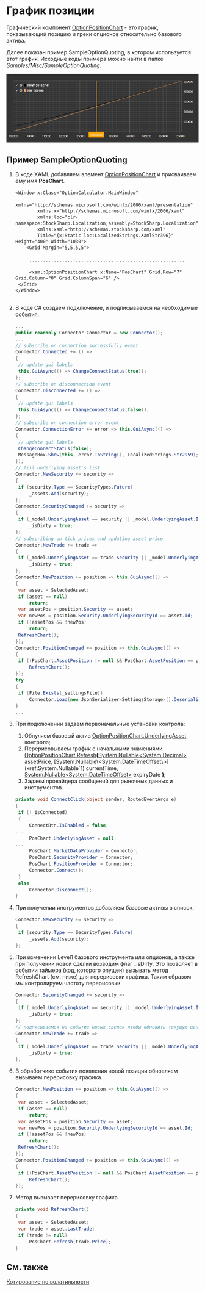 # График позиции

Графический компонент [OptionPositionChart](xref:StockSharp.Xaml.Charting.OptionPositionChart) \- это график, показывающий позицию и греки опционов относительно базового актива. 

Далее показан пример SampleOptionQuoting, в котором используется этот график. Исходные коды примера можно найти в папке *Samples\/Misc\/SampleOptionQuoting*. 

![option volsmile](../../../../images/option_volsmile.png)

## Пример SampleOptionQuoting

1. В коде XAML добавляем элемент [OptionPositionChart](xref:StockSharp.Xaml.Charting.OptionPositionChart) и присваиваем ему имя **PosChart**.

   ```xaml
   <Window x:Class="OptionCalculator.MainWindow"
           xmlns="http://schemas.microsoft.com/winfx/2006/xaml/presentation"
           xmlns:x="http://schemas.microsoft.com/winfx/2006/xaml"
           xmlns:loc="clr-namespace:StockSharp.Localization;assembly=StockSharp.Localization"
           xmlns:xaml="http://schemas.stocksharp.com/xaml"
           Title="{x:Static loc:LocalizedStrings.XamlStr396}" Height="400" Width="1030">
       <Grid Margin="5,5,5,5">
       
   	    .........................................................
   	    
   	    <xaml:OptionPositionChart x:Name="PosChart" Grid.Row="7" Grid.Column="0" Grid.ColumnSpan="6" />
   	</Grid>
   </Window>
   				
   ```
2. В коде C\# создаем подключение, и подписываемся на необходимые события.

   ```cs
   ...                 
   public readonly Connector Connector = new Connector();
   ...                 
   // subscribe on connection successfully event
   Connector.Connected += () =>
   {
   	// update gui labels
   	this.GuiAsync(() => ChangeConnectStatus(true));
   };
   // subscribe on disconnection event
   Connector.Disconnected += () =>
   {
   	// update gui labels
   	this.GuiAsync(() => ChangeConnectStatus(false));
   };
   // subscribe on connection error event
   Connector.ConnectionError += error => this.GuiAsync(() =>
   {
   	// update gui labels
   	ChangeConnectStatus(false);
   	MessageBox.Show(this, error.ToString(), LocalizedStrings.Str2959);
   });
   // fill underlying asset's list
   Connector.NewSecurity += security =>
   {
   	if (security.Type == SecurityTypes.Future)
   		_assets.Add(security);
   };
   Connector.SecurityChanged += security =>
   {
   	if (_model.UnderlyingAsset == security || _model.UnderlyingAsset.Id == security.UnderlyingSecurityId)
   		_isDirty = true;
   };
   // subscribing on tick prices and updating asset price
   Connector.NewTrade += trade =>
   {
   	if (_model.UnderlyingAsset == trade.Security || _model.UnderlyingAsset.Id == trade.Security.UnderlyingSecurityId)
   		_isDirty = true;
   };
   Connector.NewPosition += position => this.GuiAsync(() =>
   {
   	var asset = SelectedAsset;
   	if (asset == null)
   		return;
   	var assetPos = position.Security == asset;
   	var newPos = position.Security.UnderlyingSecurityId == asset.Id;
   	if (!assetPos && !newPos)
   		return;
   	RefreshChart();
   });
   Connector.PositionChanged += position => this.GuiAsync(() =>
   {
   	if ((PosChart.AssetPosition != null && PosChart.AssetPosition == position) || PosChart.Positions.Cache.Contains(position))
   		RefreshChart();
   });
   try
   {
   	if (File.Exists(_settingsFile))
   		Connector.Load(new JsonSerializer<SettingsStorage>().Deserialize(_settingsFile));
   }
   ...
   ```
3. При подключении задаем первоначальные установки контрола:
   1. Обнуляем базовый актив [OptionPositionChart.UnderlyingAsset](xref:StockSharp.Xaml.Charting.OptionPositionChart.UnderlyingAsset) контрола; 
   2. Перерисовываем график с начальными значениями [OptionPositionChart.Refresh](xref:StockSharp.Xaml.Charting.OptionPositionChart.Refresh(System.Nullable{System.Decimal},System.Nullable{System.DateTimeOffset},System.Nullable{System.DateTimeOffset}))**(**[System.Nullable\<System.Decimal\>](xref:System.Nullable`1) assetPrice, [System.Nullable\<System.DateTimeOffset\>](xref:System.Nullable`1) currentTime, [System.Nullable\<System.DateTimeOffset\>](xref:System.Nullable`1) expiryDate **)**; 
   3. Задаем провайдера сообщений для рыночных данных и инструментов.
   ```cs
   private void ConnectClick(object sender, RoutedEventArgs e)
   {
   	if (!_isConnected)
   	{
   		ConnectBtn.IsEnabled = false;
   ...
   		PosChart.UnderlyingAsset = null;
   ...
   		PosChart.MarketDataProvider = Connector;
   		PosChart.SecurityProvider = Connector;
   		PosChart.PositionProvider = Connector;
   		Connector.Connect();
   	}
   	else
   		Connector.Disconnect();
   }
   ```
4. При получении инструментов добавляем базовые активы в список.

   ```cs
   Connector.NewSecurity += security =>
   {
   	if (security.Type == SecurityTypes.Future)
   		_assets.Add(security);
   };
   ```
5. При изменении Level1 базового инструмента или опционов, а также при получении новой сделки возводим флаг \_isDirty. Это позволяет в событии таймера (код, которого опущен) вызывать метод RefreshChart (см. ниже) для перерисовки графика. Таким образом мы контролируем частоту перерисовки.

   ```cs
   Connector.SecurityChanged += security =>
   {
   	if (_model.UnderlyingAsset == security || _model.UnderlyingAsset.Id == security.UnderlyingSecurityId)
   		_isDirty = true;
   };
   // подписываемся на событие новых сделок чтобы обновить текущую цену фьючерса
   Connector.NewTrade += trade =>
   {
   	if (_model.UnderlyingAsset == trade.Security || _model.UnderlyingAsset.Id == trade.Security.UnderlyingSecurityId)
   		_isDirty = true;
   };
   ```
6. В обработчике события появления новой позиции обновляем вызываем перерисовку графика.

   ```cs
   Connector.NewPosition += position => this.GuiAsync(() =>
   {
   	var asset = SelectedAsset;
   	if (asset == null)
   		return;
   	var assetPos = position.Security == asset;
   	var newPos = position.Security.UnderlyingSecurityId == asset.Id;
   	if (!assetPos && !newPos)
   		return;
   	RefreshChart();
   });
   Connector.PositionChanged += position => this.GuiAsync(() =>
   {
   	if ((PosChart.AssetPosition != null && PosChart.AssetPosition == position) || PosChart.Positions.Cache.Contains(position))
   		RefreshChart();
   });
   ```
7. Метод вызывает перерисовку графика.

   ```cs
   private void RefreshChart()
   {
   	var asset = SelectedAsset;
   	var trade = asset.LastTrade;
   	if (trade != null)
   		PosChart.Refresh(trade.Price);
   }
   ```

## См. также

[Котирование по волатильности](../../options/volatility_trading.md)
